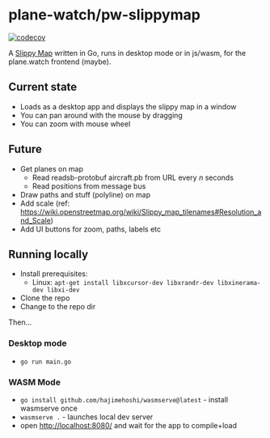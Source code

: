 # plane-watch/pw-slippymap

[![codecov](https://codecov.io/gh/plane-watch/pw-slippymap/branch/main/graph/badge.svg?token=A06K6I6XM0)](https://codecov.io/gh/plane-watch/pw-slippymap)

A [Slippy Map](https://wiki.openstreetmap.org/wiki/Slippy_Map) written in Go, runs in desktop mode or in js/wasm, for the plane.watch frontend (maybe).

## Current state

* Loads as a desktop app and displays the slippy map in a window
* You can pan around with the mouse by dragging
* You can zoom with mouse wheel

## Future

* Get planes on map
  * Read readsb-protobuf aircraft.pb from URL every *n* seconds
  * Read positions from message bus
* Draw paths and stuff (polyline) on map
* Add scale (ref: <https://wiki.openstreetmap.org/wiki/Slippy_map_tilenames#Resolution_and_Scale>)
* Add UI buttons for zoom, paths, labels etc

## Running locally

* Install prerequisites:
  * Linux: `apt-get install libxcursor-dev libxrandr-dev libxinerama-dev libxi-dev`
* Clone the repo
* Change to the repo dir

Then...

### Desktop mode

* `go run main.go`

### WASM Mode

* `go install github.com/hajimehoshi/wasmserve@latest` - install wasmserve once
* `wasmserve .` - launches local dev server
* open [http://localhost:8080/](http://localhost:8080/) and wait for the app to compile+load
